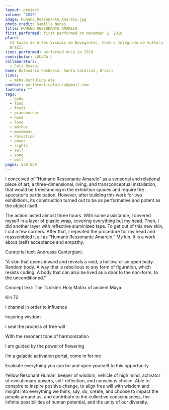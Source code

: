 ```yaml
---
layout: project
volume: "2019"
image: Humano_Ressonante_Amarelo.jpg
photo_credit: Kamilla Nunes
title: HUMANO RESSONANTE AMARELO
first_performed: first performed on November 2, 2019
place:
  II Salão de Artes Visuais de Navegantes, Centro Integrado de Cultura, Navegantes,
  Brazil
times_performed: performed once in 2019
contributor: LULUCA L
collaborators:
  - Cali Ossani
home: Balneário Camboriú, Santa Catarina, Brazil
links:
  - msha.ke/luluca.ele
contact: performaticaluluca@gmail.com
footnote: ""
tags:
  - body
  - food
  - fruit
  - grandmother
  - home
  - love
  - mother
  - movement
  - Palestine
  - power
  - rights
  - self
  - song
  - wall
pages: 538-539
---
```


I conceived of “Humano Ressonante Amarelo” as a sensorial and relational piece of art, a three-dimensional, living, and transconceptual installation, that would be freestanding in the exhibition spaces and require the spectator’s participation. However, after building this work for two exhibitions, its construction turned out to be as performative and potent as the object itself.

The action lasted almost three hours. With some assistance, I covered myself in a layer of plastic wrap, covering everything but my head. Then, I did another layer with reflective aluminized tape. To get out of this new skin, I cut a few corners. After that, I repeated the procedure for my head and reassembled it all as “Humano Ressonante Amarelo.” My kin. It is a work about (self) acceptance and empathy.

Curatorial text: Andressa Cantergiani.

“A skin that opens inward and reveals a void, a hollow, or an open body. Random body. A way that is rebellious to any form of figuration, which resists coding. A body that can also be lived as a door to the non-form, to the unconditioned.”

Concept text: The Tzolkin’s Holy Matrix of ancient Maya.

Kin 72

I channel in order to influence

Inspiring wisdom

I seal the process of free will

With the resonant tone of harmonization

I am guided by the power of flowering

I’m a galactic activation portal, come in for me

Evaluate everything you can be and open yourself to this opportunity.

Yellow Resonant Human, keeper of wisdom, vehicle of high mind, activator of evolutionary powers, self-reflection, and conscious choice. Able to conspire to inspire positive change, to align free will with wisdom and insight into everything we think, say, do, create, and choose to impact the people around us, and contribute to the collective consciousness, the infinite possibilities of human potential, and the unity of our diversity.
